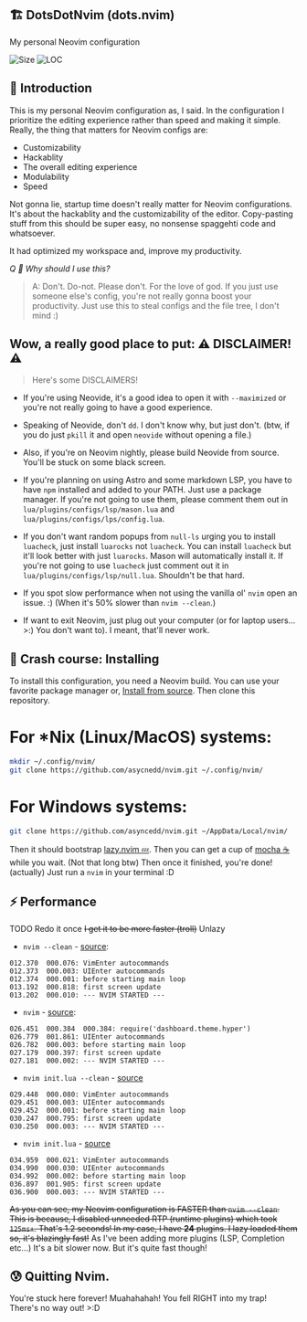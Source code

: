 ## 🏗️ DotsDotNvim (dots.nvim)
My personal Neovim configuration

![Size](https://img.shields.io/github/repo-size/asyncedd/dots.nvim?color=%23DDB6F2&label=SIZE&logo=codesandbox&style=for-the-badge&logoColor=D9E0EE&labelColor=302D41)
![LOC](https://img.shields.io/tokei/lines/github/asyncedd/dots.nvim?style=for-the-badge&logo=starship&color=c69ff5&logoColor=D9E0EE&labelColor=302D41)

## 👋 Introduction
This is my personal Neovim configuration as, I said.
In the configuration I prioritize the editing experience rather than speed and making it simple.
Really, the thing that matters for Neovim configs are:
- Customizability
- Hackablity
- The overall editing experience
- Modulability
- Speed

Not gonna lie, startup time doesn't really matter for Neovim configurations. It's about the hackablity and the customizability of the editor.
Copy-pasting stuff from this should be super easy, no nonsense spaggehti code and whatsoever.

It had optimized my workspace and, improve my productivity.

*Q 🙋 Why should I use this?*
> A: Don't. Do-not. Please don't. For the love of god. If you just use someone else's config, you're not really gonna boost your productivity. Just use this to steal configs and the file tree, I don't mind :)

## Wow, a really good place to put: ⚠️ DISCLAIMER! ⚠️
> Here's some DISCLAIMERS!
- If you're using Neovide, it's a good idea to open it with `--maximized` or you're not really going to have a good experience.

- Speaking of Neovide, don't `dd`. I don't know why, but just don't. (btw, if you do just `pkill` it and open `neovide` without opening a file.)

- Also, if you're on Neovim nightly, please build Neovide from source. You'll be stuck on some black screen.

- If you're planning on using Astro and some markdown LSP, you have to have `npm` installed and added to your PATH. Just use a package manager. If you're not going to use them, please comment them out in `lua/plugins/configs/lsp/mason.lua` and `lua/plugins/configs/lps/config.lua`.

- If you don't want random popups from `null-ls` urging you to install `luacheck`, just install `luarocks` not `luacheck`. You can install `luacheck` but it'll look better with just `luarocks`. Mason will automatically install it. If you're not going to use `luacheck` just comment out it in `lua/plugins/configs/lsp/null.lua`. Shouldn't be that hard.

- If you spot slow performance when not using the vanilla ol' `nvim` open an issue. :) (When it's 50% slower than `nvim --clean`.)

- If want to exit Neovim, just plug out your computer (or for laptop users... >:) You don't want to). I meant, that'll never work.

## 🤨 Crash course: Installing
To install this configuration, you need a Neovim build. You can use your favorite package manager or, [Install from source](https://dev.to/asyncedd/building-neovim-from-source-1794).
Then clone this repository.
# For *Nix (Linux/MacOS) systems:
```bash
mkdir ~/.config/nvim/
git clone https://github.com/asycnedd/nvim.git ~/.config/nvim/
```
# For Windows systems:
```bash
git clone https://github.com/asyncedd/nvim.git ~/AppData/Local/nvim/
```
Then it should bootstrap [lazy.nvim 💤](https://github.com/folke/lazy.nvim). Then you can get a cup of [mocha ☕](https://github.com/catppuccin/nvim) while you wait. (Not that long btw)
Then once it finished, you're done! (actually)
Just run a `nvim` in your terminal :D

## ⚡ Performance
TODO Redo it once ~~I get it to be more faster (troll)~~ Unlazy
* `nvim --clean` - [source](https://github.com/asyncedd/dots.nvim/blob/master/clean.log):
```
012.370  000.076: VimEnter autocommands
012.373  000.003: UIEnter autocommands
012.374  000.001: before starting main loop
013.192  000.818: first screen update
013.202  000.010: --- NVIM STARTED ---
```
* `nvim` - [source](https://github.com/asyncedd/dots.nvim/blob/master/normal.log):
```
026.451  000.384  000.384: require('dashboard.theme.hyper')
026.779  001.861: UIEnter autocommands
026.782  000.003: before starting main loop
027.179  000.397: first screen update
027.181  000.002: --- NVIM STARTED ---
```
* `nvim init.lua --clean` - [source](https://github.com/asyncedd/dots.nvim/blob/master/cleanedit.log)
```
029.448  000.080: VimEnter autocommands
029.451  000.003: UIEnter autocommands
029.452  000.001: before starting main loop
030.247  000.795: first screen update
030.250  000.003: --- NVIM STARTED ---
```
* `nvim init.lua` - [source](https://github.com/asyncedd/dots.nvim/blob/master/edit.log)
```
034.959  000.021: VimEnter autocommands
034.990  000.030: UIEnter autocommands
034.992  000.002: before starting main loop
036.897  001.905: first screen update
036.900  000.003: --- NVIM STARTED ---
```
~~As you can see, my Neovim configuration is FASTER than `nvim --clean`. This is because, I disabled unneeded RTP (runtime plugins) which took `125ms+`. That's 1.2 seconds! In my case, I have **24** plugins. I lazy loaded them so, it's blazingly fast!~~
As I've been adding more plugins (LSP, Completion etc...) It's a bit slower now. But it's quite fast though!

## 😰 Quitting Nvim.
You're stuck here forever! Muahahahah! You fell RIGHT into my trap! There's no way out! >:D

